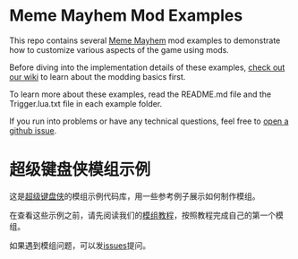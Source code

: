 # Meme Mayhem Mod Examples

This repo contains several [Meme Mayhem](https://store.steampowered.com/app/2719030/_/) mod examples to demonstrate how to customize various aspects of the game using mods.

Before diving into the implementation details of these examples, [check out our wiki](../../wiki) to learn about the modding basics first.

To learn more about these examples, read the README.md file and the Trigger.lua.txt file in each example folder.

If you run into problems or have any technical questions, feel free to [open a github issue](../../issues).

# 超级键盘侠模组示例

这是[超级键盘侠](https://store.steampowered.com/app/2719030/_/)的模组示例代码库，用一些参考例子展示如何制作模组。

在查看这些示例之前，请先阅读我们的[模组教程](../../wiki/Tutorial-zh_CN)，按照教程完成自己的第一个模组。

如果遇到模组问题，可以发[issues](../../issues)提问。
